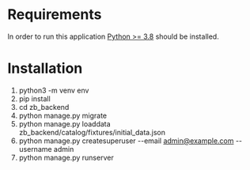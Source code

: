 # Requirements
In order to run this application [Python >= 3.8](https://www.python.org/) should be installed.

# Installation  
1. python3 -m venv env
2. pip install
3. cd zb_backend
4. python manage.py migrate
5. python manage.py loaddata zb_backend/catalog/fixtures/initial_data.json
6. python manage.py createsuperuser --email admin@example.com --username admin
7. python manage.py runserver


